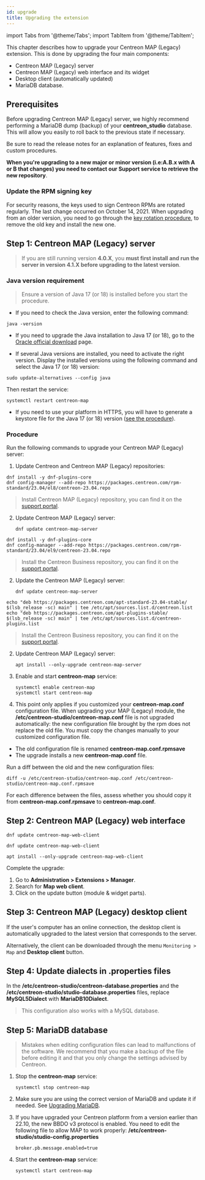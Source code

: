 ```yaml
---
id: upgrade
title: Upgrading the extension
---
```

import Tabs from '@theme/Tabs';
import TabItem from '@theme/TabItem';

This chapter describes how to upgrade your Centreon MAP (Legacy) extension. This
is done by upgrading the four main components:

- Centreon MAP (Legacy) server
- Centreon MAP (Legacy) web interface and its widget
- Desktop client (automatically updated)
- MariaDB database.

## Prerequisites

Before upgrading Centreon MAP (Legacy) server, we highly recommend performing a
MariaDB dump (backup) of your **centreon_studio** database. This will
allow you easily to roll back to the previous state if necessary.

Be sure to read the release notes for an explanation of features, fixes
and custom procedures.

**When you're upgrading to a new major or minor version (i.e:A.B.x with
A or B that changes) you need to contact our Support service to retrieve
the new repository**.

### Update the RPM signing key

For security reasons, the keys used to sign Centreon RPMs are rotated regularly. The last change occurred on October 14, 2021. When upgrading from an older version, you need to go through the [key rotation procedure](../security/key-rotation.md#existing-installation), to remove the old key and install the new one.

## Step 1: Centreon MAP (Legacy) server

> If you are still running version **4.0.X**, you **must first install and run the server in version 4.1.X before upgrading to the latest version**.

### Java version requirement

  > Ensure a version of Java 17 (or 18) is installed before you start the procedure.
  
  - If you need to check the Java version, enter the following command:
  
  ```shell
  java -version
  ```
  
  - If you need to upgrade the Java installation to Java 17 (or 18), go to the [Oracle official download](https://www.oracle.com/java/technologies/downloads/#java17) page.

  - If several Java versions are installed, you need to activate the right version. Display the installed versions using the following command and select the Java 17 (or 18) version:
  ```shell
  sudo update-alternatives --config java
  ```
  
  Then restart the service:
  
  ```shell
  systemctl restart centreon-map
  ```

  - If you need to use your platform in HTTPS, you will have to generate a keystore file for the Java 17 (or 18) version ([see the procedure](./secure-your-map-platform.md#httpstls-configuration-with-a-recognized-key)).

### Procedure

Run the following commands to upgrade your Centreon MAP (Legacy) server:

1. Update Centreon and Centreon MAP (Legacy) repositories:

<Tabs groupId="sync">
<TabItem value="Alma / RHEL / Oracle Linux 8" label="Alma / RHEL / Oracle Linux 8">

```shell
dnf install -y dnf-plugins-core
dnf config-manager --add-repo https://packages.centreon.com/rpm-standard/23.04/el8/centreon-23.04.repo
```

> Install Centreon MAP (Legacy) repository, you can find it on the
> [support portal](https://support.centreon.com/s/repositories).

2. Update Centreon MAP (Legacy) server:

    ```shell
    dnf update centreon-map-server
    ```

</TabItem>
<TabItem value="Alma / RHEL / Oracle Linux 9" label="Alma / RHEL / Oracle Linux 9">

```shell
dnf install -y dnf-plugins-core
dnf config-manager --add-repo https://packages.centreon.com/rpm-standard/23.04/el9/centreon-23.04.repo
```

> Install the Centreon Business repository, you can find it on the
> [support portal](https://support.centreon.com/hc/en-us/categories/10341239833105-Repositories).

2. Update the Centreon MAP (Legacy) server:

    ```shell
    dnf update centreon-map-server
    ```

</TabItem>
<TabItem value="Debian 11" label="Debian 11">

```shell
echo "deb https://packages.centreon.com/apt-standard-23.04-stable/ $(lsb_release -sc) main" | tee /etc/apt/sources.list.d/centreon.list
echo "deb https://packages.centreon.com/apt-plugins-stable/ $(lsb_release -sc) main" | tee /etc/apt/sources.list.d/centreon-plugins.list
```

> Install the Centreon Business repository, you can find it on the [support portal](https://support.centreon.com/hc/en-us/categories/10341239833105-Repositories).

2. Update Centreon MAP (Legacy) server:

    ```shell
    apt install --only-upgrade centreon-map-server
    ```

</TabItem>
</Tabs>

3. Enable and start **centreon-map** service:

    ```shell
    systemctl enable centreon-map
    systemctl start centreon-map
    ```

4. This point only applies if you customized your **centreon-map.conf** configuration file. When upgrading your MAP (Legacy) module, the **/etc/centreon-studio/centreon-map.conf** file is not upgraded automatically: the new configuration file brought by the rpm does not replace the old file. You must copy the changes manually to your customized configuration file.

  * The old configuration file is renamed **centreon-map.conf.rpmsave**
  * The upgrade installs a new **centreon-map.conf** file.

  Run a diff between the old and the new configuration files:

  ```shell
  diff -u /etc/centreon-studio/centreon-map.conf /etc/centreon-studio/centreon-map.conf.rpmsave
  ```

  For each difference between the files, assess whether you should copy it from **centreon-map.conf.rpmsave** to **centreon-map.conf**.

## Step 2: Centreon MAP (Legacy) web interface

<Tabs groupId="sync">
<TabItem value="Alma / RHEL / Oracle Linux 8" label="Alma / RHEL / Oracle Linux 8">

```shell
dnf update centreon-map-web-client
```
</TabItem>
<TabItem value="Alma / RHEL / Oracle Linux 9" label="Alma / RHEL / Oracle Linux 9">

```shell
dnf update centreon-map-web-client
```

</TabItem>
<TabItem value="Debian 11" label="Debian 11">

```shell
apt install --only-upgrade centreon-map-web-client
```

</TabItem>
</Tabs>

Complete the upgrade: 
1. Go to **Administration > Extensions > Manager**.
2. Search for **Map web client**.
3. Click on the update button (module & widget parts).

## Step 3: Centreon MAP (Legacy) desktop client

If the user's computer has an online connection, the desktop client is
automatically upgraded to the latest version that corresponds to the server.

Alternatively, the client can be downloaded through the menu `Monitoring >
Map` and **Desktop client** button.

## Step 4: Update dialects in .properties files

In the **/etc/centreon-studio/centreon-database.properties** and the **/etc/centreon-studio/studio-database.properties** files, replace **MySQL5Dialect** with **MariaDB10Dialect**.

> This configuration also works with a MySQL database.

## Step 5: MariaDB database

> Mistakes when editing configuration files can lead to malfunctions of the software. We recommend that you make a backup of the file before editing it and that you only change the settings advised by Centreon.

1. Stop the **centreon-map** service:
    ```shell
    systemctl stop centreon-map
    ```

2. Make sure you are using the correct version of MariaDB and update it if needed. See [Upgrading MariaDB](../upgrade/upgrade-mariadb.md).

3. If you have upgraded your Centreon platform from a version earlier than 22.10, the new BBDO v3 protocol is enabled. You need to edit the following file to allow MAP to work properly: **/etc/centreon-studio/studio-config.properties**

   ```text
   broker.pb.message.enabled=true
   ```

4. Start the **centreon-map** service:
    ```shell
    systemctl start centreon-map
    ```
